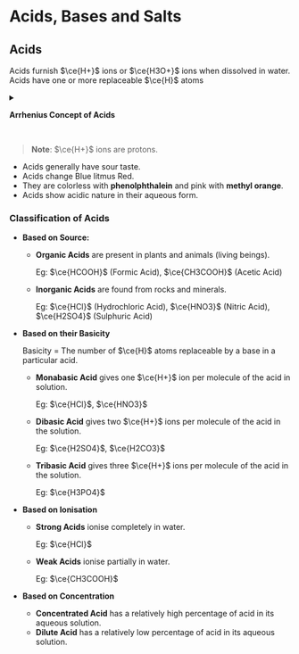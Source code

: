 # Acids, Bases and Salts

## Acids

Acids furnish $\ce{H+}$ ions or $\ce{H3O+}$ ions when dissolved in water. Acids have one or more replaceable $\ce{H}$ atoms

<details><summary>

**Arrhenius Concept of Acids**

</summary>
  
---

Acid is capable of producing hydrogen ion $\ce{H+}$ by dissociating in aqueous solution. This reaction can be represented by

$$\ce{\ud{HA(aq)}{Acid} -> \ud{H+(aq)}{Hydrogen Ion (proton)} \ud{A-(aq)}{}}$$

For example: Hydrochloric Acid $(\ce{HCl})$

$$\ce{HCl(aq) -> H+(aq) Cl-(aq)}$$

The proton or hydrogen ion binds itself to a water molecule to form a **hydronium ion** $\ce{(H3O+)}$

$$\ce{\ud{H+}{Hydrogen Ion (proton)} + \ud{H2O}{Water} -> \ud{H3O+}{Hydronium Ion}}$$

The **hydronium ion** is also known as **oxonium ion** or **hydroxonium ion**.

The first equation can be rewritten as

$$\ce{HA(aq) + H2O -> H3O+(aq) A-(aq)}$$

---

</details>

<br>

> **Note**: $\ce{H+}$ ions are protons.

- Acids generally have sour taste.
- Acids change Blue litmus Red.
- They are colorless with **phenolphthalein** and pink with **methyl orange**.
- Acids show acidic nature in their aqueous form.

### Classification of Acids

- **Based on Source:**

  - **Organic Acids** are present in plants and animals (living beings).

    Eg: $\ce{HCOOH}$ (Formic Acid), $\ce{CH3COOH}$ (Acetic Acid)

  - **Inorganic Acids** are found from rocks and minerals.

    Eg: $\ce{HCl}$ (Hydrochloric Acid), $\ce{HNO3}$ (Nitric Acid), $\ce{H2SO4}$ (Sulphuric Acid)

- **Based on their Basicity**

  Basicity = The number of $\ce{H}$ atoms replaceable by a base in a particular acid.

  - **Monabasic Acid** gives one $\ce{H+}$ ion per molecule of the acid in solution.

    Eg: $\ce{HCl}$, $\ce{HNO3}$

  - **Dibasic Acid** gives two $\ce{H+}$ ions per molecule of the acid in the solution.

    Eg: $\ce{H2SO4}$, $\ce{H2CO3}$

  - **Tribasic Acid** gives three $\ce{H+}$ ions per molecule of the acid in the solution.

    Eg: $\ce{H3PO4}$

* **Based on Ionisation**

  - **Strong Acids** ionise completely in water.

    Eg: $\ce{HCl}$

  - **Weak Acids** ionise partially in water.

    Eg: $\ce{CH3COOH}$

* **Based on Concentration**
  - **Concentrated Acid** has a relatively high percentage of acid in its aqueous solution.
  - **Dilute Acid** has a relatively low percentage of acid in its aqueous solution.
